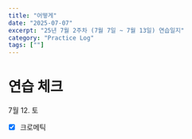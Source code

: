 ```yaml
---
title: "어떻게"
date: "2025-07-07"
excerpt: "25년 7월 2주차 (7월 7일 ~ 7월 13일) 연습일지"
category: "Practice Log"
tags: [""]
---
```



# 연습 체크




7월 12. 토
- [x] 크로메틱





